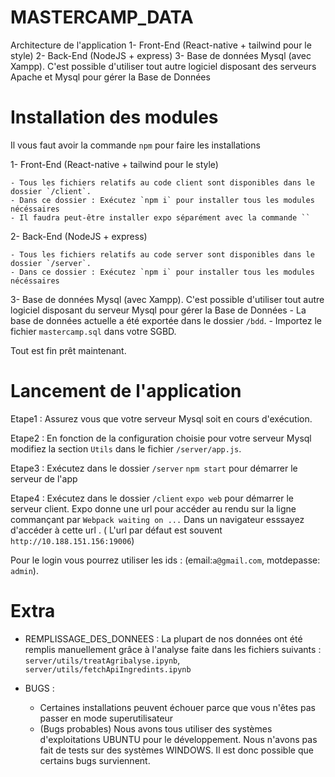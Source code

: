 # MASTERCAMP_DATA

Architecture de l'application
1- Front-End (React-native + tailwind pour le style) 
2- Back-End (NodeJS + express)
3- Base de données Mysql (avec Xampp). C'est possible d'utiliser tout autre logiciel disposant des serveurs Apache et Mysql pour gérer la Base de Données


# Installation des modules 

Il vous faut avoir la commande `npm` pour faire les installations


1- Front-End (React-native + tailwind pour le style) 

    - Tous les fichiers relatifs au code client sont disponibles dans le dossier `/client`.
    - Dans ce dossier : Exécutez `npm i` pour installer tous les modules nécéssaires
    - Il faudra peut-être installer expo séparément avec la commande ``

2- Back-End (NodeJS + express)

    - Tous les fichiers relatifs au code server sont disponibles dans le dossier `/server`.
    - Dans ce dossier : Exécutez `npm i` pour installer tous les modules nécéssaires

3- Base de données Mysql (avec Xampp). C'est possible d'utiliser tout autre logiciel disposant du serveur Mysql pour gérer la Base de Données
    - La base de données actuelle a été exportée dans le dossier `/bdd`.
    - Importez le fichier `mastercamp.sql` dans votre SGBD.

Tout est fin prêt maintenant.


# Lancement de l'application

Etape1 : Assurez vous que votre serveur Mysql soit en cours d'exécution. 

Etape2 : En fonction de la configuration choisie pour votre serveur Mysql modifiez la section `Utils` dans le fichier `/server/app.js`.

Etape3 : Exécutez dans le dossier `/server` `npm start` pour démarrer le serveur de l'app  

Etape4 : Exécutez dans le dossier `/client` `expo web` pour démarrer le serveur client.
         Expo donne une url pour accéder au rendu sur la ligne commançant par `Webpack waiting on ...`
         Dans un navigateur esssayez d'accéder à cette url .
         ( L'url par défaut est souvent `http://10.188.151.156:19006`)

Pour le login vous pourrez utiliser les ids : (email:`a@gmail.com`, motdepasse: `admin`).


# Extra

- REMPLISSAGE_DES_DONNEES : La plupart de nos données ont été remplis manuellement grâce à l'analyse faite dans les fichiers suivants : `server/utils/treatAgribalyse.ipynb`, `server/utils/fetchApiIngredints.ipynb`

- BUGS : 
  - Certaines installations peuvent échouer parce que vous n'êtes pas passer en mode superutilisateur 
  - (Bugs probables) Nous avons tous utiliser des systèmes d'exploitations UBUNTU pour le développement. Nous n'avons pas fait de tests sur des systèmes WINDOWS. Il est donc possible que certains bugs surviennent.


